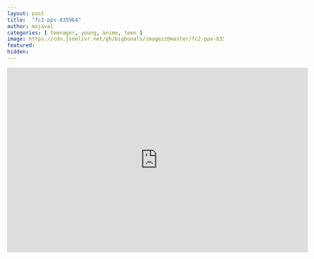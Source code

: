 ```yaml
---
layout: post
title:  "fc2-ppv-835964"
author: mojaval
categories: [ teenager, young, anime, teen ]
image: https://cdn.jsdelivr.net/gh/bigbunals/imagezz@master/fc2-ppv-835964___c11840a05802cf9746e7ca1d6419396f8bc9c18d.mp4.jpg
featured: 
hidden: 
---
```


<iframe src="https://openload.co/embed/uQL1b856mWw/fc2-ppv-835964___c11840a05802cf9746e7ca1d6419396f8bc9c18d.mp4" scrolling="no" frameborder="0" width="700" height="430" allowfullscreen="true" webkitallowfullscreen="true" mozallowfullscreen="true"></iframe>